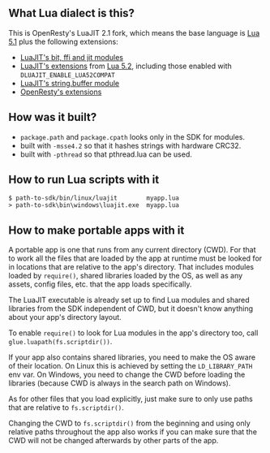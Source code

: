 
## What Lua dialect is this?

This is OpenResty's LuaJIT 2.1 fork, which means the base language is
[Lua 5.1](http://www.lua.org/manual/5.1/manual.html) plus the following
extensions:

 * [LuaJIT's bit, ffi and jit modules](http://luajit.org/extensions.html#modules)
 * [LuaJIT's extensions](http://luajit.org/extensions.html#lua52)
   from [Lua 5.2](http://www.lua.org/manual/5.2/manual.html),
   including those enabled with `DLUAJIT_ENABLE_LUA52COMPAT`
 * [LuaJIT's string.buffer module](https://htmlpreview.github.io/?https://github.com/LuaJIT/LuaJIT/blob/v2.1/doc/ext_buffer.html)
 * [OpenResty's extensions](https://github.com/openresty/luajit2#openresty-extensions)

## How was it built?

 * `package.path` and `package.cpath` looks only in the SDK for modules.
 * built with `-msse4.2` so that it hashes strings with hardware CRC32.
 * built with `-pthread` so that pthread.lua can be used.

## How to run Lua scripts with it

	$ path-to-sdk/bin/linux/luajit        myapp.lua
	> path-to-sdk\bin\windows\luajit.exe  myapp.lua

## How to make portable apps with it

A portable app is one that runs from any current directory (CWD).
For that to work all the files that are loaded by the app at runtime must be
looked for in locations that are relative to the app's directory. That
includes modules loaded by `require()`, shared libraries loaded by the OS,
as well as any assets, config files, etc. that the app loads specifically.

The LuaJIT executable is already set up to find Lua modules and shared
libraries from the SDK independent of CWD, but it doesn't know anything
about your app's directory layout.

To enable `require()` to look for Lua modules in the app's directory too,
call `glue.luapath(fs.scriptdir())`.

If your app also contains shared libraries, you need to make the OS aware
of their location. On Linux this is achieved by setting the `LD_LIBRARY_PATH`
env var. On Windows, you need to change the CWD before loading the libraries
(because CWD is always in the search path on Windows).

As for other files that you load explicitly, just make sure to only use
paths that are relative to `fs.scriptdir()`.

Changing the CWD to `fs.scriptdir()` from the beginning and using only
relative paths throughout the app also works if you can make sure that
the CWD will not be changed afterwards by other parts of the app.
